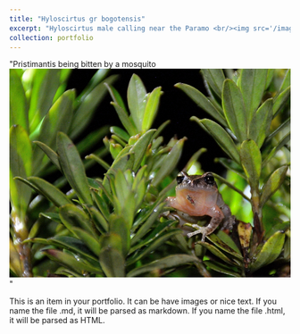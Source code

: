 ```yaml
---
title: "Hyloscirtus gr bogotensis"
excerpt: "Hyloscirtus male calling near the Paramo <br/><img src='/images/DSC_4661.JPG'>"
collection: portfolio
---
```

"Pristimantis being bitten by a mosquito <br/><img src='/images/Pristi_mosquitoDSC_2.JPG'>"

This is an item in your portfolio. It can be have images or nice text. If you name the file .md, it will be parsed as markdown. If you name the file .html, it will be parsed as HTML. 
